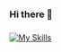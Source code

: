 ### Hi there 👋
 ### 
[![My Skills](https://skillicons.dev/icons?i=js,html,css,bootstrap,git,js,jest,laravel,nextjs,php,react,redux,ts)](https://skillicons.dev)
